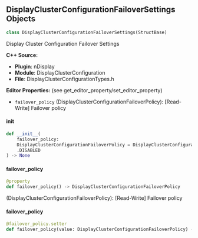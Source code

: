 ## DisplayClusterConfigurationFailoverSettings Objects

```python
class DisplayClusterConfigurationFailoverSettings(StructBase)
```

Display Cluster Configuration Failover Settings

**C++ Source:**

- **Plugin**: nDisplay
- **Module**: DisplayClusterConfiguration
- **File**: DisplayClusterConfigurationTypes.h

**Editor Properties:** (see get_editor_property/set_editor_property)

- ``failover_policy`` (DisplayClusterConfigurationFailoverPolicy):  [Read-Write] Failover policy

<a id="unreal.DisplayClusterConfigurationFailoverSettings.__init__"></a>

#### __init__

```python
def __init__(
    failover_policy:
    DisplayClusterConfigurationFailoverPolicy = DisplayClusterConfigurationFailoverPolicy
    .DISABLED
) -> None
```

<a id="unreal.DisplayClusterConfigurationFailoverSettings.failover_policy"></a>

#### failover_policy

```python
@property
def failover_policy() -> DisplayClusterConfigurationFailoverPolicy
```

(DisplayClusterConfigurationFailoverPolicy):  [Read-Write] Failover policy

<a id="unreal.DisplayClusterConfigurationFailoverSettings.failover_policy"></a>

#### failover_policy

```python
@failover_policy.setter
def failover_policy(value: DisplayClusterConfigurationFailoverPolicy) -> None
```

<a id="unreal.DisplayClusterConfigurationDiagnostics"></a>